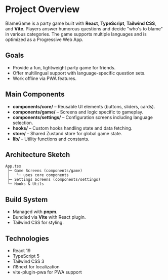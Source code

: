 # Project Overview

BlameGame is a party game built with **React**, **TypeScript**, **Tailwind CSS**, and **Vite**. Players answer humorous questions and decide "who's to blame" in various categories. The game supports multiple languages and is optimized as a Progressive Web App.

## Goals
- Provide a fun, lightweight party game for friends.
- Offer multilingual support with language-specific question sets.
- Work offline via PWA features.

## Main Components
- **components/core/** – Reusable UI elements (buttons, sliders, cards).
- **components/game/** – Screens and logic specific to gameplay.
- **components/settings/** – Configuration screens including language selection.
- **hooks/** – Custom hooks handling state and data fetching.
- **store/** – Shared Zustand store for global game state.
- **lib/** – Utility functions and constants.

## Architecture Sketch
```
App.tsx
 ├─ Game Screens (components/game)
 │   └─ uses core components
 ├─ Settings Screens (components/settings)
 └─ Hooks & Utils
```

## Build System
- Managed with **pnpm**.
- Bundled via **Vite** with React plugin.
- Tailwind CSS for styling.

## Technologies
- React 19
- TypeScript 5
- Tailwind CSS 3
- i18next for localization
- vite-plugin-pwa for PWA support

